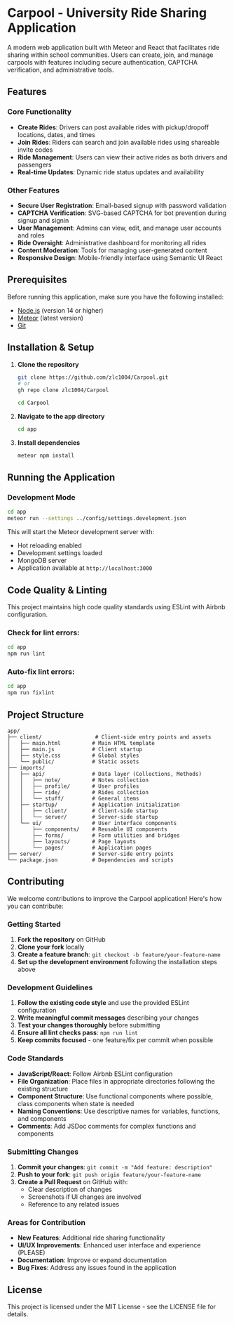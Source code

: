 # Carpool - University Ride Sharing Application

A modern web application built with Meteor and React that facilitates ride sharing within school communities. Users can create, join, and manage carpools with features including secure authentication, CAPTCHA verification, and administrative tools.

## Features

### Core Functionality
- **Create Rides**: Drivers can post available rides with pickup/dropoff locations, dates, and times
- **Join Rides**: Riders can search and join available rides using shareable invite codes
- **Ride Management**: Users can view their active rides as both drivers and passengers
- **Real-time Updates**: Dynamic ride status updates and availability

### Other Features
- **Secure User Registration**: Email-based signup with password validation
- **CAPTCHA Verification**: SVG-based CAPTCHA for bot prevention during signup and signin
- **User Management**: Admins can view, edit, and manage user accounts and roles
- **Ride Oversight**: Administrative dashboard for monitoring all rides
- **Content Moderation**: Tools for managing user-generated content
- **Responsive Design**: Mobile-friendly interface using Semantic UI React

## Prerequisites

Before running this application, make sure you have the following installed:

- [Node.js](https://nodejs.org/) (version 14 or higher)
- [Meteor](https://www.meteor.com/install) (latest version)
- [Git](https://git-scm.com/downloads)

## Installation & Setup

1. **Clone the repository**
   ```bash
   git clone https://github.com/zlc1004/Carpool.git
   # or
   gh repo clone zlc1004/Carpool

   cd Carpool
   ```

2. **Navigate to the app directory**
   ```bash
   cd app
   ```

3. **Install dependencies**
   ```bash
   meteor npm install
   ```

## Running the Application

### Development Mode

```bash
cd app
meteor run --settings ../config/settings.development.json
```

This will start the Meteor development server with:
- Hot reloading enabled
- Development settings loaded
- MongoDB server
- Application available at `http://localhost:3000`

## Code Quality & Linting

This project maintains high code quality standards using ESLint with Airbnb configuration.

### Check for lint errors:
```bash
cd app
npm run lint
```

### Auto-fix lint errors:
```bash
cd app
npm run fixlint
```

## Project Structure

```
app/
├── client/                 # Client-side entry points and assets
│   ├── main.html          # Main HTML template
│   ├── main.js            # Client startup
│   ├── style.css          # Global styles
│   └── public/            # Static assets
├── imports/
│   ├── api/               # Data layer (Collections, Methods)
│   │   ├── note/          # Notes collection
│   │   ├── profile/       # User profiles
│   │   ├── ride/          # Rides collection
│   │   └── stuff/         # General items
│   ├── startup/           # Application initialization
│   │   ├── client/        # Client-side startup
│   │   └── server/        # Server-side startup
│   └── ui/                # User interface components
│       ├── components/    # Reusable UI components
│       ├── forms/         # Form utilities and bridges
│       ├── layouts/       # Page layouts
│       └── pages/         # Application pages
├── server/                # Server-side entry points
└── package.json           # Dependencies and scripts
```

## Contributing

We welcome contributions to improve the Carpool application! Here's how you can contribute:

### Getting Started
1. **Fork the repository** on GitHub
2. **Clone your fork** locally
3. **Create a feature branch**: `git checkout -b feature/your-feature-name`
4. **Set up the development environment** following the installation steps above

### Development Guidelines
1. **Follow the existing code style** and use the provided ESLint configuration
2. **Write meaningful commit messages** describing your changes
3. **Test your changes thoroughly** before submitting
4. **Ensure all lint checks pass**: `npm run lint`
5. **Keep commits focused** - one feature/fix per commit when possible

### Code Standards
- **JavaScript/React**: Follow Airbnb ESLint configuration
- **File Organization**: Place files in appropriate directories following the existing structure
- **Component Structure**: Use functional components where possible, class components when state is needed
- **Naming Conventions**: Use descriptive names for variables, functions, and components
- **Comments**: Add JSDoc comments for complex functions and components

### Submitting Changes
1. **Commit your changes**: `git commit -m "Add feature: description"`
2. **Push to your fork**: `git push origin feature/your-feature-name`
3. **Create a Pull Request** on GitHub with:
   - Clear description of changes
   - Screenshots if UI changes are involved
   - Reference to any related issues

### Areas for Contribution
- **New Features**: Additional ride sharing functionality
- **UI/UX Improvements**: Enhanced user interface and experience (PLEASE)
- **Documentation**: Improve or expand documentation
- **Bug Fixes**: Address any issues found in the application

## License

This project is licensed under the MIT License - see the LICENSE file for details.
